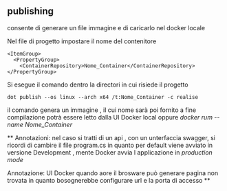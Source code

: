 ## publishing
consente di generare un file immagine e di caricarlo nel docker locale

Nel file di progetto impostare il nome del contenitore
```
<ItemGroup>
  <PropertyGroup>
    <ContainerRepository>Nome_Container</ContainerRepository>
</PropertyGroup>
```

Si esegue il comando dentro la directori in cui risiede il progetto

```
dot publish --os linux --arch x64 /t:Nome_Container -c realise
```
il comando genera un immagine , il cui nome sarà poi fornito a fine compilazione
potrà essere letto dalla UI Docker local oppure *docker rum --name Nome_Container*

** Annotazioni: nel caso si tratti di un api , con un unterfaccia swagger, si ricordi di cambire il file program.cs
in quanto per default viene avviato in versione Development , mente Docker avvia l applicazione in _production mode_

Annotazione: UI Docker quando aore il brosware può generare pagina non trovata in quanto bosognerebbe configurare 
url e la porta di accesso **
